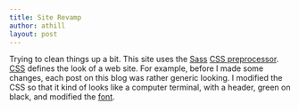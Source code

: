 ```yaml
---
title: Site Revamp
author: athill
layout: post  
---
```


Trying to clean things up a bit. This site uses the [Sass](http://sass-lang.com/) [CSS preprocessor](https://www.sitepoint.com/6-current-options-css-preprocessors/). [CSS](https://en.wikipedia.org/wiki/Cascading_Style_Sheets) defines the look of a web site. For example, before I made some changes, each post on this blog was rather generic looking. I modified the CSS so that it kind of looks like a computer terminal, with a header, green on black, and modified the [font](https://fonts.google.com/?category=Monospace&selection.family=VT323).



